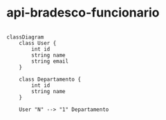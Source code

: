 # api-bradesco-funcionario


```mermaid

classDiagram
    class User {
        int id
        string name
        string email
    }

    class Departamento {
        int id
        string name
    }

    User "N" --> "1" Departamento 

```
